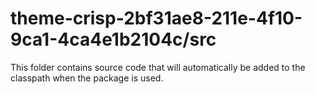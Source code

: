 # theme-crisp-2bf31ae8-211e-4f10-9ca1-4ca4e1b2104c/src

This folder contains source code that will automatically be added to the classpath when
the package is used.
